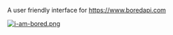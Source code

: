 A user friendly interface for https://www.boredapi.com

[![i-am-bored.png](https://i.postimg.cc/C5L2hxN8/i-am-bored.png)](https://postimg.cc/WFC8Sjxp)
